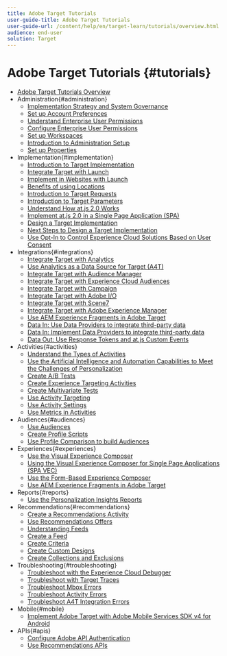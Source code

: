 ```yaml
---
title: Adobe Target Tutorials
user-guide-title: Adobe Target Tutorials
user-guide-url: /content/help/en/target-learn/tutorials/overview.html
audience: end-user
solution: Target
---
```


# Adobe Target Tutorials {#tutorials}

+ [Adobe Target Tutorials Overview](../overview.md)
+ Administration{#administration}
  + [Implementation Strategy and System Governance](../dev101/1.1-implementation-strategy-sys-governance.md)
  + [Set up Account Preferences](../administration/set-up-account-preferences.md)
  + [Understand Enterprise User Permissions](../administration/understanding-enterprise-user-permissions.md)
  + [Configure Enterprise User Permissions](../dev101/1.2-configure-ent-user-permissions.md)
  + [Set up Workspaces](../administration/set-up-workspaces.md)
  + [Introduction to Administration Setup](../dev101/1.3-intro-to-admin-setup.md)
  + [Set up Properties](../administration/set-up-properties.md)
+ Implementation{#implementation}
  + [Introduction to Target Implementation](../dev101/2.1-intro-to-target-implementation.md)
  + [Integrate Target with Launch](../dev101/3.1-target-launch.md)
  + [Implement in Websites with Launch](https://docs.adobe.com/content/help/en/experience-cloud/implementing-in-websites-with-launch/index.html)
  + [Benefits of using Locations](../dev101/2.2-benefits-of-locations.md)
  + [Introduction to Target Requests](../dev101/2.3-intro-to-target-requests.md)
  + [Introduction to Target Parameters](../dev101/2.4-intro-to-target-params.md)
  + [Understand How at.js 2.0 Works](../implementation/understanding-how-atjs-20-works.md)
  + [Implement at.js 2.0 in a Single Page Application (SPA)](../implementation/implement-atjs-20-in-a-single-page-application.md)
  + [Design a Target Implementation](../dev101/2.5-design-target-implementation.md)
  + [Next Steps to Design a Target Implementation](../dev101/2.6-next-steps-design-target-implementation.md)
  + [Use Opt-In to Control Experience Cloud Solutions Based on User Consent](https://docs.adobe.com/content/help/en/core-services-learn/tutorials/id-service/use-opt-in-to-control-experience-cloud-activities-based-on-user-consent.html)
+ Integrations{#integrations}
  + [Integrate Target with Analytics](../dev101/3.2-target-analytics.md)
  + [Use Analytics as a Data Source for Target (A4T)](../integrations/use-analytics-as-a-data-source-a4t.md)
  + [Integrate Target with Audience Manager](../dev101/3.3-target-dmp.md)
  + [Integrate Target with Experience Cloud Audiences](../dev101/3.4-target-exc-audiences.md)
  + [Integrate Target with Campaign](../dev101/3.6-target-campaign.md)
  + [Integrate Target with Adobe I/O](../dev101/3.7-target-io.md)
  + [Integrate Target with Scene7](../dev101/3.8-target-scene7.md)
  + [Integrate Target with Adobe Experience Manager](../dev101/3.5-target-aem.md)
  + [Use AEM Experience Fragments in Adobe Target](https://helpx.adobe.com/experience-manager/kt/sites/using/experience-fragment-target-offer-feature-video-use.html)
  + [Data In: Use Data Providers to integrate third-party data](../integrations/use-data-providers-to-integrate-third-party-data.md)
  + [Data In: Implement Data Providers to integrate third-party data](../integrations/implement-data-providers-to-integrate-third-party-data.md)
  + [Data Out: Use Response Tokens and at.js Custom Events](../integrations/use-response-tokens-and-atjs-custom-events.md)
+ Activities{#activities}
  + [Understand the Types of Activities](../activities/understanding-the-types-of-activities.md)
  + [Use the Artificial Intelligence and Automation Capabilities to Meet the Challenges of Personalization](../activities/use-the-artificial-intelligence-and-automation-capabilities-to-meet-the-challenges-of-personalization.md)
  + [Create A/B Tests](../activities/create-ab-tests.md)
  + [Create Experience Targeting Activities](../activities/create-experience-targeting-activities.md)
  + [Create Multivariate Tests](../activities/create-multivariate-tests.md)
  + [Use Activity Targeting](../activities/use-activity-targeting.md)
  + [Use Activity Settings](../activities/use-activity-settings.md)
  + [Use Metrics in Activities](../activities/use-metrics-in-activities.md)
+ Audiences{#audiences}
  + [Use Audiences](../audiences/use-audiences.md)
  + [Create Profile Scripts](../audiences/create-profile-scripts.md)
  + [Use Profile Comparison to build Audiences](../audiences/use-profile-comparison-to-build-audiences.md)
+ Experiences{#experiences}
  + [Use the Visual Experience Composer](../experiences/use-the-visual-experience-composer.md)
  + [Using the Visual Experience Composer for Single Page Applications (SPA VEC)](../experiences/use-the-visual-experience-composer-for-single-page-applications.md)
  + [Use the Form-Based Experience Composer](../experiences/use-the-form-based-experience-composer.md)
  + [Use AEM Experience Fragments in Adobe Target](https://helpx.adobe.com/experience-manager/kt/sites/using/experience-fragment-target-offer-feature-video-use.html)
+ Reports{#reports}
  + [Use the Personalization Insights Reports](../reports/use-the-personalization-insights-reports.md)
+ Recommendations{#recommendations}
  + [Create a Recommendations Activity](../recommendations/create-a-recommendations-activity.md)
  + [Use Recommendations Offers](../recommendations/use-recommendations-offers.md)
  + [Understanding Feeds](../recommendations/understanding-feeds.md)
  + [Create a Feed](../recommendations/create-a-feed.md)
  + [Create Criteria](../recommendations/create-criteria.md)
  + [Create Custom Designs](../recommendations/create-custom-designs.md)
  + [Create Collections and Exclusions](../recommendations/create-collections-and-exclusions.md)
+ Troubleshooting{#troubleshooting}
  + [Troubleshoot with the Experience Cloud Debugger](../troubleshooting/troubleshoot-with-the-experience-cloud-debugger.md)
  + [Troubleshoot with Target Traces](../troubleshooting/troubleshoot-with-target-traces.md)
  + [Troubleshoot Mbox Errors](../dev101/4.1-troubleshoot-mbox-errors.md)
  + [Troubleshoot Activity Errors](../dev101/4.2-troubleshoot-activity-errors.md)
  + [Troubleshoot A4T Integration Errors](../dev101/4.3-troubleshoot-integration-errors.md)
+ Mobile{#mobile}
  + [Implement Adobe Target with Adobe Mobile Services SDK v4 for Android](../mobile-v4/overview.md)
+ APIs{#apis}
  + [Configure Adobe API Authentication](../apis/configure-io-target-integration.md)
  + [Use Recommendations APIs](https://docs.adobe.com/content/help/en/target-learn/recommendations-api-tutorial/recs-api-overview.html)
